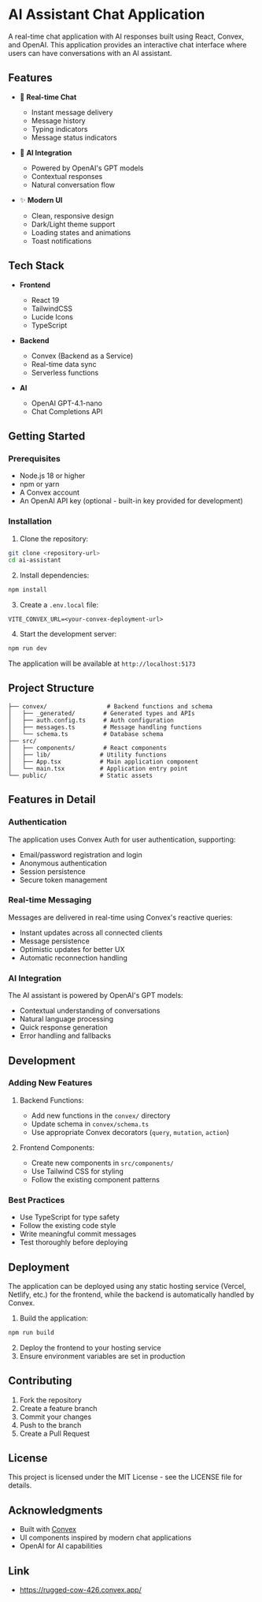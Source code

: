# AI Assistant Chat Application

A real-time chat application with AI responses built using React, Convex, and OpenAI. This application provides an interactive chat interface where users can have conversations with an AI assistant.

## Features



- 💬 **Real-time Chat**
  - Instant message delivery
  - Message history
  - Typing indicators
  - Message status indicators

- 🤖 **AI Integration**
  - Powered by OpenAI's GPT models
  - Contextual responses
  - Natural conversation flow

- ✨ **Modern UI**
  - Clean, responsive design
  - Dark/Light theme support
  - Loading states and animations
  - Toast notifications

## Tech Stack

- **Frontend**
  - React 19
  - TailwindCSS
  - Lucide Icons
  - TypeScript

- **Backend**
  - Convex (Backend as a Service)
  - Real-time data sync
  - Serverless functions

- **AI**
  - OpenAI GPT-4.1-nano
  - Chat Completions API

## Getting Started

### Prerequisites

- Node.js 18 or higher
- npm or yarn
- A Convex account
- An OpenAI API key (optional - built-in key provided for development)

### Installation

1. Clone the repository:
```bash
git clone <repository-url>
cd ai-assistant
```

2. Install dependencies:
```bash
npm install
```

3. Create a `.env.local` file:
```env
VITE_CONVEX_URL=<your-convex-deployment-url>
```

4. Start the development server:
```bash
npm run dev
```

The application will be available at `http://localhost:5173`

## Project Structure

```
├── convex/                 # Backend functions and schema
│   ├── _generated/        # Generated types and APIs
│   ├── auth.config.ts     # Auth configuration
│   ├── messages.ts        # Message handling functions
│   └── schema.ts          # Database schema
├── src/
│   ├── components/        # React components
│   ├── lib/              # Utility functions
│   ├── App.tsx           # Main application component
│   └── main.tsx          # Application entry point
└── public/               # Static assets
```

## Features in Detail

### Authentication

The application uses Convex Auth for user authentication, supporting:
- Email/password registration and login
- Anonymous authentication
- Session persistence
- Secure token management

### Real-time Messaging

Messages are delivered in real-time using Convex's reactive queries:
- Instant updates across all connected clients
- Message persistence
- Optimistic updates for better UX
- Automatic reconnection handling

### AI Integration

The AI assistant is powered by OpenAI's GPT models:
- Contextual understanding of conversations
- Natural language processing
- Quick response generation
- Error handling and fallbacks

## Development

### Adding New Features

1. Backend Functions:
   - Add new functions in the `convex/` directory
   - Update schema in `convex/schema.ts`
   - Use appropriate Convex decorators (`query`, `mutation`, `action`)

2. Frontend Components:
   - Create new components in `src/components/`
   - Use Tailwind CSS for styling
   - Follow the existing component patterns

### Best Practices

- Use TypeScript for type safety
- Follow the existing code style
- Write meaningful commit messages
- Test thoroughly before deploying

## Deployment

The application can be deployed using any static hosting service (Vercel, Netlify, etc.) for the frontend, while the backend is automatically handled by Convex.

1. Build the application:
```bash
npm run build
```

2. Deploy the frontend to your hosting service
3. Ensure environment variables are set in production

## Contributing

1. Fork the repository
2. Create a feature branch
3. Commit your changes
4. Push to the branch
5. Create a Pull Request

## License

This project is licensed under the MIT License - see the LICENSE file for details.

## Acknowledgments

- Built with [Convex](https://convex.dev)
- UI components inspired by modern chat applications
- OpenAI for AI capabilities

## Link

- https://rugged-cow-426.convex.app/
